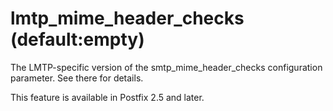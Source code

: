 # lmtp_mime_header_checks (default:empty) 

 The LMTP-specific version of the smtp_mime_header_checks
configuration parameter. See there for details. 

 This feature is available in Postfix 2.5 and later. 


